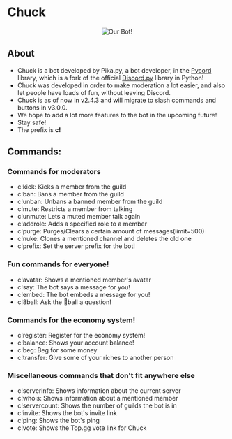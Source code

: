 # Chuck
<p align="center">
  <img alt="Our Bot!" src="https://cdn.discordapp.com/emojis/861955812854202378.png?v=1">
</p>

## About
- Chuck is a bot developed by Pika.py, a bot developer, in the [Pycord](https://discord.gg/pycord) library, which is a fork of the official [Discord.py](https://discord.gg/dpy) library in Python!
- Chuck was developed in order to make moderation a lot easier, and also let people have loads of fun, without leaving Discord.
- Chuck is as of now in v2.4.3 and will migrate to slash commands and buttons in v3.0.0.
- We hope to add a lot more features to the bot in the upcoming future!
- Stay safe!
- The prefix is **c!**

## Commands:
### Commands for moderators
- c!kick: Kicks a member from the guild
- c!ban: Bans a member from the guild
- c!unban: Unbans a banned member from the guild
- c!mute: Restricts a member from talking
- c!unmute: Lets a muted member talk again
- c!addrole: Adds a specified role to a member
- c!purge: Purges/Clears a certain amount of messages(limit=500)
- c!nuke: Clones a mentioned channel and deletes the old one
- c!prefix: Set the server prefix for the bot!

### Fun commands for everyone!
- c!avatar: Shows a mentioned member's avatar
- c!say: The bot says a message for you!
- c!embed: The bot embeds a message for you!
- c!8ball: Ask the 🎱ball a question!

### Commands for the economy system!
- c!register: Register for the economy system!
- c!balance: Shows your account balance!
- c!beg: Beg for some money
- c!transfer: Give some of your riches to another person

### Miscellaneous commands that don't fit anywhere else
- c!serverinfo: Shows information about the current server
- c!whois: Shows information about a mentioned member
- c!servercount: Shows the number of guilds the bot is in
- c!invite: Shows the bot's invite link
- c!ping: Shows the bot's ping
- c!vote: Shows the Top.gg vote link for Chuck